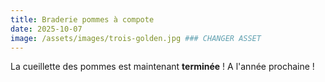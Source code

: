 ```yaml
---
title: Braderie pommes à compote
date: 2025-10-07
image: /assets/images/trois-golden.jpg ### CHANGER ASSET
---
```


La cueillette des pommes est maintenant **terminée** !
A l'année prochaine !

<!-- more -->

